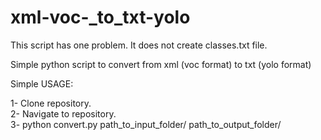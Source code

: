 # xml-voc-_to_txt-yolo

This script has one problem. It does not create classes.txt file.

Simple python script to convert from xml (voc format) to txt (yolo format)

Simple
USAGE:

1- Clone repository.<br/>
2- Navigate to repository.<br/>
3- python convert.py path_to_input_folder/ path_to_output_folder/ <br/>

